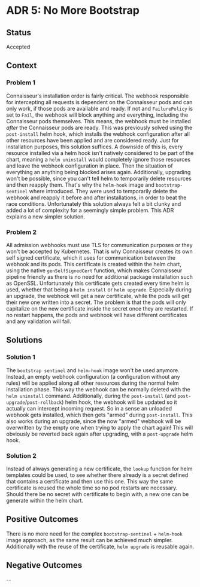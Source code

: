 # ADR 5: No More Bootstrap

## Status

Accepted

## Context

### Problem 1

Connaisseur's installation order is fairly critical. The webhook responsible for intercepting all requests is dependent on the Connaisseur pods and can only work, if those pods are available and ready. If not and  `FailurePolicy` is set to `Fail`, the webhook will block anything and everything, including the Connaisseur pods themselves. This means, the webhook must be installed *after* the Connaisseur pods are ready. This was previously solved using the `post-install` helm hook, which installs the webhook configuration after all other resources have been applied and are considered ready. Just for installation purposes, this solution suffices. A downside of this is, every resource installed via a helm hook isn't natively considered to be part of the chart, meaning a `helm uninstall` would completely ignore those resources and leave the webhook configuration in place. Then the situation of everything an anything being blocked arises again. Additionally, upgrading won't be possible, since you can't tell helm to temporarily delete resources and then reapply them. That's why the `helm-hook` image and `bootstrap-sentinel` where introduced. They were used to temporarily delete the webhook and reapply it before and after installations, in order to beat the race conditions. Unfortunately this solution always felt a bit clunky and added a lot of complexity for a seemingly simple problem. This ADR explains a new simpler solution.

### Problem 2

All admission webhooks must use TLS for communication purposes or they won't be accepted by Kubernetes. That is why Connaisseur creates its own self signed certificate, which it uses for communication between the webhook and its pods. This certificate is created within the helm chart, using the native `genSelfSignedCert` function, which makes Connaisseur pipeline friendly as there is no need for additional package installation such as OpenSSL. Unfortunately this certificate gets created every time helm is used, whether that being a `helm install` or `helm upgrade`. Especially during an upgrade, the webhook will get a new certificate, while the pods will get their new one written into a secret. The problem is that the pods will only capitalize on the new certificate inside the secret once they are restarted. If no restart happens, the pods and webhook will have different certificates and any validation will fail.

## Solutions

### Solution 1

The `bootstrap sentinel` and `helm-hook` image won't be used anymore. Instead, an empty webhook configuration (a configuration without any rules) will be applied along all other resources during the normal helm installation phase. This way the webhook can be normally deleted with the `helm uninstall` command. Additionally, during the `post-install` (and `post-upgrade`/`post-rollback`) helm hook, the webhook will be updated so it actually can intercept incoming request. So in a sense an unloaded webhook gets installed, which then gets "armed" during `post-install`. This also works during an upgrade, since the now "armed" webhook will be overwritten by the empty one when trying to apply the chart again! This will obviously be reverted back again after upgrading, with a `post-upgrade` helm hook.

### Solution 2

Instead of always generating a new certificate, the `lookup` function for helm templates could be used, to see whether there already is a secret defined that contains a certificate and then use this one. This way the same certificate is reused the whole time so no pod restarts are necessary. Should there be no secret with certificate to begin with, a new one can be generate within the helm chart.

## Positive Outcomes

There is no more need for the complex `bootstrap-sentinel` + `helm-hook` image approach, as the same result can be achieved much simpler. Additionally with the reuse of the certificate, `helm upgrade` is reusable again.

## Negative Outcomes

--
